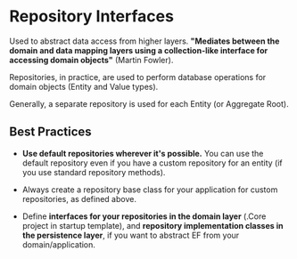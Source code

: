 # Repository Interfaces

Used to abstract data access from higher layers. **"Mediates between the domain and data mapping layers using a collection-like interface for accessing domain objects"** (Martin Fowler).

Repositories, in practice, are used to perform database operations for domain objects (Entity and Value types). 

Generally, a separate repository is used for each Entity (or Aggregate Root).

## Best Practices

- **Use default repositories wherever it's possible.** You can use the default repository even if you have a custom repository for an entity (if you use standard repository methods).

- Always create a repository base class for your application for custom repositories, as defined above.

- Define **interfaces for your repositories in the domain layer** (.Core project in startup template), and **repository implementation classes in the persistence layer**, if you want to abstract EF from your domain/application.
